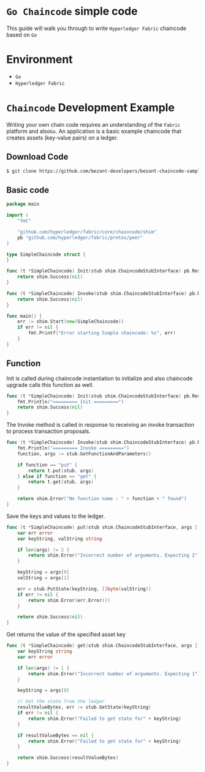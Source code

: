 # `Go Chaincode` simple code
This guide will walk you through to write `Hyperledger Fabric` chaincode based on `Go`

# Environment
+ `Go`
+ `Hyperledger Fabric`


# `Chaincode` Development Example
Writing your own chain code requires an understanding of the `Fabric` platform and also`Go`. An application is a basic example chaincode that creates assets (key-value pairs) on a ledger.

## Download Code
```sh
$ git clone https://github.com/bezant-developers/bezant-chaincode-samples-go.git
```

## Basic code
```go
package main

import (
	"fmt"

	"github.com/hyperledger/fabric/core/chaincode/shim"
	pb "github.com/hyperledger/fabric/protos/peer"
)

type SimpleChaincode struct {
}

func (t *SimpleChaincode) Init(stub shim.ChaincodeStubInterface) pb.Response {
	return shim.Success(nil)
}

func (t *SimpleChaincode) Invoke(stub shim.ChaincodeStubInterface) pb.Response {
	return shim.Success(nil)
}

func main() {
	err := shim.Start(new(SimpleChaincode))
	if err != nil {
		fmt.Printf("Error starting Simple chaincode: %s", err)
	}
}
```

## Function
Init is called during chaincode instantiation to initialize and also chaincode upgrade calls this function as well.
```go
func (t *SimpleChaincode) Init(stub shim.ChaincodeStubInterface) pb.Response {
	fmt.Println("========= Init =========")
	return shim.Success(nil)
}
```

The Invoke method is called in response to receiving an invoke transaction to process transaction proposals.
```go
func (t *SimpleChaincode) Invoke(stub shim.ChaincodeStubInterface) pb.Response {
	fmt.Println("========= Invoke =========")
	function, args := stub.GetFunctionAndParameters()

	if function == "put" {
		return t.put(stub, args)
	} else if function == "get" {
		return t.get(stub, args)
	}

	return shim.Error("No function name : " + function + " found")
}
```

Save the keys and values to the ledger.
```go
func (t *SimpleChaincode) put(stub shim.ChaincodeStubInterface, args []string) pb.Response {
	var err error
	var keyString, valString string

	if len(args) != 2 {
		return shim.Error("Incorrect number of arguments. Expecting 2")
	}

	keyString = args[0]
	valString = args[1]

	err = stub.PutState(keyString, []byte(valString))
	if err != nil {
		return shim.Error(err.Error())
	}

	return shim.Success(nil)
}
```

Get returns the value of the specified asset key
``` go
func (t *SimpleChaincode) get(stub shim.ChaincodeStubInterface, args []string) pb.Response {
	var keyString string
	var err error

	if len(args) != 1 {
		return shim.Error("Incorrect number of arguments. Expecting 1")
	}

	keyString = args[0]

	// Get the state from the ledger
	resultValueBytes, err := stub.GetState(keyString)
	if err != nil {
		return shim.Error("Failed to get state for" + keyString)
	}

	if resultValueBytes == nil {
		return shim.Error("Failed to get state for" + keyString)
	}

	return shim.Success(resultValueBytes)
}
```
